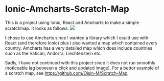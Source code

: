 # Ionic-Amcharts-Scratch-Map

This is a project using Ionic, React and Amcharts to make a simple scratchmap. It looks as follows:
<img src="https://i.imgur.com/yrgH1pg.png">

I chose to use Amcharts since I wanted a library which I could use with React (and therefore Ionic) plus I also wanted a map which contained every country. Amcharts has a very detailed map which does include countries such as the Vatican, Andorra, Liechtenstein etc.

Sadly, I have not continued with this project since it does not run smoothly (noticeable lag between a click and updated image). For a better example of a scratch map, see https://github.com/Oisin-M/Scratch-Map
